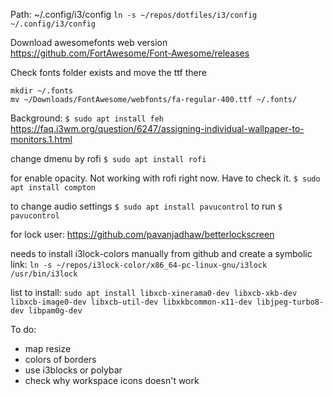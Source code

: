 Path: ~/.config/i3/config
`ln -s ~/repos/dotfiles/i3/config ~/.config/i3/config`

Download awesomefonts web version
https://github.com/FortAwesome/Font-Awesome/releases


Check fonts folder exists and move the ttf there
```
mkdir ~/.fonts
mv ~/Downloads/FontAwesome/webfonts/fa-regular-400.ttf ~/.fonts/
```

Background:
`$ sudo apt install feh`
https://faq.i3wm.org/question/6247/assigning-individual-wallpaper-to-monitors.1.html

change dmenu by rofi
`$ sudo apt install rofi`

for enable opacity. Not working with rofi right now. Have to check it.
`$ sudo apt install compton`


to change audio settings
`$ sudo apt install pavucontrol`
to run 
`$ pavucontrol`

for lock user:
https://github.com/pavanjadhaw/betterlockscreen

needs to install i3lock-colors manually from github and create a symbolic link:
`ln -s ~/repos/i3lock-color/x86_64-pc-linux-gnu/i3lock /usr/bin/i3lock`

list to install:
`sudo apt install libxcb-xinerama0-dev libxcb-xkb-dev libxcb-image0-dev libxcb-util-dev libxkbcommon-x11-dev libjpeg-turbo8-dev libpam0g-dev`

To do:
- map resize
- colors of borders
- use i3blocks or polybar
- check why workspace icons doesn't work
